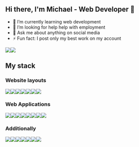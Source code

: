 ## Hi there, I'm Michael - Web Developer 👋 

- 🔭 I’m currently learning web development
- 🤔 I’m looking for help help with employment
- 💬 Ask me about anything on social media
- ⚡ Fun fact: I post only my best work on my account

<div style="display: flex; flex-direction: row;">
 <img class="img" src="https://github-readme-stats.vercel.app/api/top-langs/?username=chopsqd&layout=compact&hide=hack" />
 <img class="img" src="https://github-profile-summary-cards.vercel.app/api/cards/profile-details?username=chopsqd&theme=default" />
</div>
                                                                                                                               
## My stack

### Website layouts  

<div style="display: flex;">
    <img class="img" src="https://img.shields.io/badge/HTML5-E34F26?style=for-the-badge&logo=html5&logoColor=white" />
    <img class="img" src="https://img.shields.io/badge/CSS3-1572B6?style=for-the-badge&logo=css3&logoColor=white" />
    <img class="img" src="https://img.shields.io/badge/Sass-CC6699?style=for-the-badge&logo=sass&logoColor=white" />
    <img class="img" src="https://img.shields.io/badge/Bootstrap-563D7C?style=for-the-badge&logo=bootstrap&logoColor=white" />
    <img class="img" src="https://img.shields.io/badge/JavaScript-323330?style=for-the-badge&logo=javascript&logoColor=F7DF1E" />
    <img class="img" src="https://img.shields.io/badge/jQuery-0769AD?style=for-the-badge&logo=jquery&logoColor=white" />
    <img class="img" src="https://img.shields.io/badge/Gulp-CF4647?style=for-the-badge&logo=gulp&logoColor=white" /> 
</div>
                                                                                                                         

### Web Applications 

<div style="display: flex;">
    <img class="img" src="https://img.shields.io/badge/TypeScript-007ACC?style=for-the-badge&logo=typescript&logoColor=white" /> 
    <img class="img" src="https://img.shields.io/badge/Vue.js-35495E?style=for-the-badge&logo=vuedotjs&logoColor=4FC08D" /> 
    <img class="img" src="https://img.shields.io/badge/Angular-DD0031?style=for-the-badge&logo=angular&logoColor=white" /> 
    <img class="img" src="https://img.shields.io/badge/Node.js-339933?style=for-the-badge&logo=nodedotjs&logoColor=white" /> 
    <img class="img" src="https://img.shields.io/badge/Express.js-000000?style=for-the-badge&logo=express&logoColor=white" /> 
    <img class="img" src="https://img.shields.io/badge/npm-CB3837?style=for-the-badge&logo=npm&logoColor=white" /> 
    <img class="img" src="https://img.shields.io/badge/PHP-777BB4?style=for-the-badge&logo=php&logoColor=white" /> 
    <img class="img" src="https://img.shields.io/badge/MySQL-005C84?style=for-the-badge&logo=mysql&logoColor=white" /> 
</div>

### Additionally

<div style="display: flex;">
    <img class="img" src="https://img.shields.io/badge/Electron-2B2E3A?style=for-the-badge&logo=electron&logoColor=9FEAF9" /> 
    <img class="img" src="https://img.shields.io/badge/Socket.io-010101?&style=for-the-badge&logo=Socket.io&logoColor=white" />
    <img class="img" src="https://img.shields.io/badge/Vuetify-1867C0?style=for-the-badge&logo=vuetify&logoColor=white" /> 
    <img class="img" src="https://img.shields.io/badge/AngularJS-E23237?style=for-the-badge&logo=angularjs&logoColor=white" /> 
    <img class="img" src="https://img.shields.io/badge/C-00599C?style=for-the-badge&logo=c&logoColor=white" /> 
    <img class="img" src="https://img.shields.io/badge/C%2B%2B-00599C?style=for-the-badge&logo=c%2B%2B&logoColor=white" />
    <img class="img" src="https://img.shields.io/badge/GIT-E44C30?style=for-the-badge&logo=git&logoColor=white" /> 
</div>

